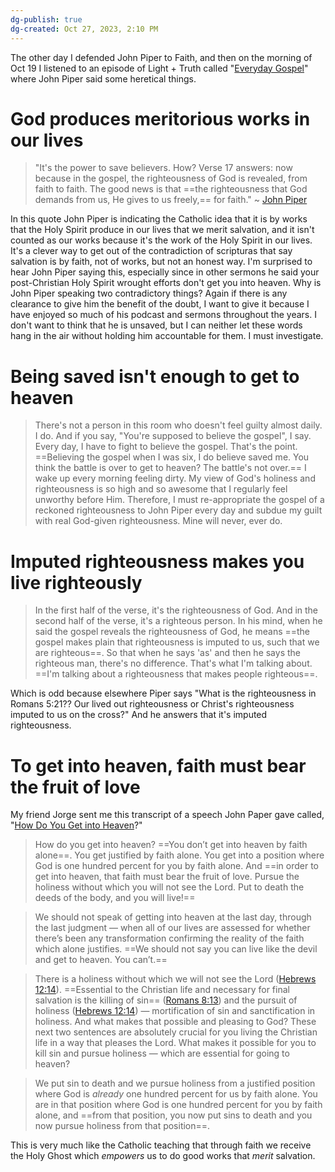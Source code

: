 ```yaml
---
dg-publish: true
dg-created: Oct 27, 2023, 2:10 PM
---
```


The other day I defended John Piper to Faith, and then on the morning of Oct 19 I listened to an episode of Light + Truth called "[Everyday Gospel](https://www.youtube.com/watch?v=Go8IHi3BsoQ)" where John Piper said some heretical things. 

# God produces meritorious works in our lives

> "It's the power to save believers. How? Verse 17 answers: now because in the gospel, the righteousness of God is revealed, from faith to faith. The good news is that ==the righteousness that God demands from us, He gives to us freely,== for faith." ~ [John Piper](https://youtu.be/Go8IHi3BsoQ?si=fa5wVvXsKAR9nPQl&t=648)

In this quote John Piper is indicating the Catholic idea that it is by works that the Holy Spirit produce in our lives that we merit salvation, and it isn't counted as our works because it's the work of the Holy Spirit in our lives. It's a clever way to get out of the contradiction of scripturas that say salvation is by faith, not of works, but not an honest way. I'm surprised to hear John Piper saying this, especially since in other sermons he said your post-Christian Holy Spirit wrought efforts don't get you into heaven. Why is John Piper speaking two contradictory things? Again if there is any clearance to give him the benefit of the doubt, I want to give it because I have enjoyed so much of his podcast and sermons throughout the years. I don't want to think that he is unsaved, but I can neither let these words hang in the air without holding him accountable for them. I must investigate.

# Being saved isn't enough to get to heaven

> There's not a person in this room who doesn't feel guilty almost daily. I do. And if you say, "You're supposed to believe the gospel", I say. Every day, I have to fight to believe the gospel. That's the point. ==Believing the gospel when I was six, I do believe saved me. You think the battle is over to get to heaven? The battle's not over.== I wake up every morning feeling dirty. My view of God's holiness and righteousness is so high and so awesome that I regularly feel unworthy before Him. Therefore, I must re-appropriate the gospel of a reckoned righteousness to John Piper every day and subdue my guilt with real God-given righteousness. Mine will never, ever do.

# Imputed righteousness makes you live righteously

> In the first half of the verse, it's the righteousness of God. And in the second half of the verse, it's a righteous person. In his mind, when he said the gospel reveals the righteousness of God, he means ==the gospel makes plain that righteousness is imputed to us, such that we are righteous==. So that when he says 'as' and then he says the righteous man, there's no difference. That's what I'm talking about. ==I'm talking about a righteousness that makes people righteous==.


Which is odd because elsewhere Piper says "What is the righteousness in Romans 5:21?? Our lived out righteousness or Christ's righteousness imputed to us on the cross?" And he answers that it's imputed righteousness.

# To get into heaven, faith must bear the fruit of love

My friend Jorge sent me this transcript of a speech John Paper gave called, "[How Do You Get into Heaven](https://www.desiringgod.org/messages/faith-alone/excerpts/how-do-you-get-into-heaven)?"

> How do you get into heaven? ==You don’t get into heaven by faith alone==. You get justified by faith alone. You get into a position where God is one hundred percent for you by faith alone. And ==in order to get into heaven, that faith must bear the fruit of love. Pursue the holiness without which you will not see the Lord. Put to death the deeds of the body, and you will live!==

> We should not speak of getting into heaven at the last day, through the last judgment — when all of our lives are assessed for whether there’s been any transformation confirming the reality of the faith which alone justifies. ==We should not say you can live like the devil and get to heaven. You can’t.==

> There is a holiness without which we will not see the Lord ([Hebrews 12:14](https://biblia.com/bible/esv/Heb%2012.14)). ==Essential to the Christian life and necessary for final salvation is the killing of sin== ([Romans 8:13](https://biblia.com/bible/esv/Rom%208.13)) and the pursuit of holiness ([Hebrews 12:14](https://biblia.com/bible/esv/Heb%2012.14)) — mortification of sin and sanctification in holiness. And what makes that possible and pleasing to God? These next two sentences are absolutely crucial for you living the Christian life in a way that pleases the Lord. What makes it possible for you to kill sin and pursue holiness — which are essential for going to heaven?

> We put sin to death and we pursue holiness from a justified position where God is _already_ one hundred percent for us by faith alone. You are in that position where God is one hundred percent for you by faith alone, and ==from that position, you now put sins to death and you now pursue holiness from that position==.

This is very much like the Catholic teaching that through faith we receive the Holy Ghost which *empowers* us to do good works that *merit* salvation.